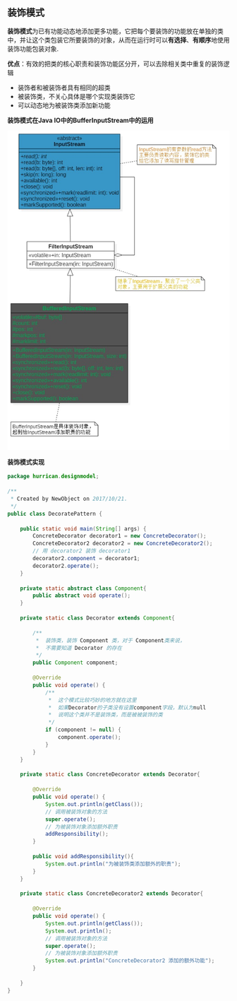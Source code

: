 ## 装饰模式

**装饰模式**为已有功能动态地添加更多功能，它把每个要装饰的功能放在单独的类中，并让这个类包装它所要装饰的对象，从而在运行时可以**有选择**、**有顺序**地使用装饰功能包装对象.

**优点**：有效的把类的核心职责和装饰功能区分开，可以去除相关类中重复的装饰逻辑



+ 装饰者和被装饰者具有相同的超类
+ 被装饰类，不关心具体是哪个实现类装饰它
+ 可以动态地为被装饰类添加新功能




**装饰模式在Java IO中的BufferInputStream中的运用**

![BufferInputStream中的装饰模式类图](https://github.com/HurricanGod/Home/blob/master/%E8%AE%BE%E8%AE%A1%E6%A8%A1%E5%BC%8F/img/%E8%A3%85%E9%A5%B0%E6%A8%A1%E5%BC%8F.jpg)



**装饰模式实现**


```java
package hurrican.designmodel;

/**
 * Created by NewObject on 2017/10/21.
 */
public class DecoratePattern {

    public static void main(String[] args) {
        ConcreteDecorator decorator1 = new ConcreteDecorator();
        ConcreteDecorator2 decorator2 = new ConcreteDecorator2();
        // 用 decorator2 装饰 decorator1
        decorator2.component = decorator1;
        decorator2.operate();
    }

    private static abstract class Component{
        public abstract void operate();
    }

    private static class Decorator extends Component{

        /**
         *  装饰类，装饰 Component 类，对于 Component类来说，
         *  不需要知道 Decorator 的存在
         */
        public Component component;

        @Override
        public void operate() {
            /**
             *  这个模式比较巧妙的地方就在这里
             *  如果Decorator的子类没有设置component字段，默认为null
             *  说明这个类并不是装饰类，而是被被装饰的类
             */
            if (component != null) {
                component.operate();
            }
        }
    }

    private static class ConcreteDecorator extends Decorator{

        @Override
        public void operate() {
            System.out.println(getClass());
            // 调用被装饰对象的方法
            super.operate();
            // 为被装饰对象添加额外职责
            addResponsibility();
        }

        public void addResponsibility(){
            System.out.println("为被装饰类添加额外的职责");
        }
    }

    private static class ConcreteDecorator2 extends Decorator{

        @Override
        public void operate() {
            System.out.println(getClass());
            System.out.println();
            // 调用被装饰对象的方法
            super.operate();
            // 为被装饰对象添加额外职责
            System.out.println("ConcreteDecorator2 添加的额外功能");
        }

    }
}


```

